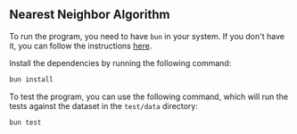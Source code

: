 ## Nearest Neighbor Algorithm

To run the program, you need to have `bun` in your system. If you don't have it, you can follow the instructions [here](https://bun.sh/docs/installation).

Install the dependencies by running the following command:

```bash
bun install
```

To test the program, you can use the following command, which will run the tests against the dataset in the `test/data` directory:

```bash
bun test
```
